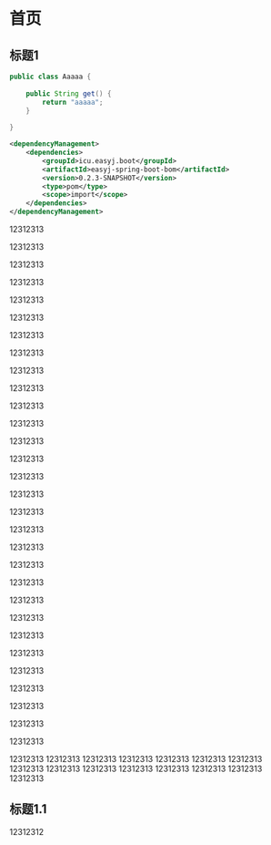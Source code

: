 # 首页

## 标题1


```java
public class Aaaaa {
	
	public String get() {
		return "aaaaa";
    }
	
}
```


```xml
<dependencyManagement>
	<dependencies>
		<groupId>icu.easyj.boot</groupId>
		<artifactId>easyj-spring-boot-bom</artifactId>
		<version>0.2.3-SNAPSHOT</version>
		<type>pom</type>
		<scope>import</scope>
	</dependencies>
</dependencyManagement>
```


12312313

12312313

12312313

12312313

12312313

12312313

12312313

12312313

12312313

12312313

12312313

12312313

12312313

12312313

12312313

12312313

12312313

12312313


12312313

12312313

12312313

12312313

12312313

12312313

12312313

12312313

12312313

12312313

12312313

12312313

12312313
12312313
12312313
12312313
12312313
12312313
12312313
12312313
12312313
12312313
12312313
12312313
12312313
12312313
12312313

## 标题1.1

12312312